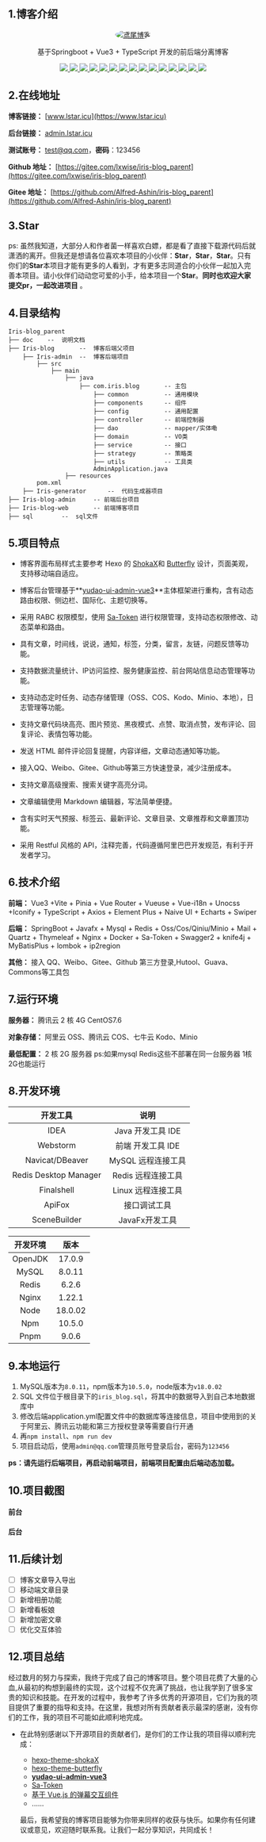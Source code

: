 ## 1.博客介绍

<p align="center">
  <a href="https://www.lstar.icu/">
    <img src="./doc/Iris_blog_300.png" alt="鸢尾博客" style="border-radius: 50%;">
  </a>
</p>

<p align="center">
   基于Springboot + Vue3 + TypeScript 开发的前后端分离博客
</p>

<p align="center">
   <a target="_blank" href="https://gitee.com/lxwise/iris-blog_parent">
      <img src="https://img.shields.io/hexpm/l/plug.svg"/>
      <img src="https://img.shields.io/badge/JDK-17-green"/>
      <img src="https://img.shields.io/badge/springboot-2.7-green"/>
      <img src="https://img.shields.io/badge/saToken-1.34-green"/>
      <img src="https://img.shields.io/badge/mysql-8.0-green"/>
      <img src="https://img.shields.io/badge/mybatis--plus-3.5-green"/>
      <img src="https://img.shields.io/badge/redis-6.x-green"/>
      <img src="https://img.shields.io/badge/vue-3.x-green"/>
      <img src="https://img.shields.io/badge/typescript-5.3-green"/>
      <img src="https://img.shields.io/badge/node-v18.20.2-blue"/>
      <img src="https://img.shields.io/badge/npm-10.5.0-blue"/>
      <img src="https://img.shields.io/badge/pnpm-9.0.6-blue"/>
       <img src="https://img.shields.io/badge/MdEditorV3-MD%E7%BC%96%E8%BE%91%E5%99%A8-green"/>
       <img src="https://img.shields.io/badge/naiveUi-2.38-green"/>
       <img src="https://img.shields.io/badge/danmaku-弹幕交互-green"/>
   </a>
</p>


## 2.在线地址

**博客链接：** [www.lstar.icu](https://www.lstar.icu)

**后台链接：** [admin.lstar.icu](https://admin.lstar.icu)

**测试账号：** test@qq.com，**密码**：123456

**Github 地址：** [https://gitee.com/lxwise/iris-blog_parent](https://gitee.com/lxwise/iris-blog_parent)

**Gitee 地址：** [https://github.com/Alfred-Ashin/iris-blog_parent](https://github.com/Alfred-Ashin/iris-blog_parent)

## 3.Star

ps: 虽然我知道，大部分人和作者菌一样喜欢白嫖，都是看了直接下载源代码后就潇洒的离开。但我还是想请各位喜欢本项目的小伙伴：**Star**，**Star**，**Star**。只有你们的**Star**本项目才能有更多的人看到，才有更多志同道合的小伙伴一起加入完善本项目。请小伙伴们动动您可爱的小手，给本项目一个**Star**。**同时也欢迎大家提交pr，一起改进项目** 。

## 4.目录结构

```
Iris-blog_parent
├── doc    --  说明文档
├── Iris-blog       --  博客后端父项目
	├── Iris-admin  --  博客后端项目
		├── src
			├── main
				├── java
					├── com.iris.blog  		-- 主包
						├── common			-- 通用模块
						├── components		-- 组件
						├── config			-- 通用配置
						├── controller		-- 前端控制器
						├── dao				-- mapper/实体嘞
						├── domain			-- VO类
						├── service			-- 接口
						├── strategy		-- 策略类
						├── utils			-- 工具类
						AdminApplication.java
				├── resources
		pom.xml
	├── Iris-generator		--  代码生成器项目
├── Iris-blog-admin		-- 前端后台项目        
├── Iris-blog-web       -- 前端博客项目
├── sql        --  sql文件
```

## 5.项目特点

- 博客界面布局样式主要参考 Hexo 的 [ShokaX](https://github.com/theme-shoka-x/hexo-theme-shokaX)和 [Butterfly](https://github.com/jerryc127/hexo-theme-butterfly) 设计，页面美观，支持移动端自适应。

- 博客后台管理基于**[yudao-ui-admin-vue3](https://gitee.com/yudaocode/yudao-ui-admin-vue3)**主体框架进行重构，含有动态路由权限、侧边栏、国际化、主题切换等。

- 采用 RABC 权限模型，使用 [Sa-Token](https://gitee.com/dromara/sa-token) 进行权限管理，支持动态权限修改、动态菜单和路由。

- 具有文章，时间线，说说，通知，标签，分类，留言，友链，问题反馈等功能。

- 支持数据流量统计、IP访问监控、服务健康监控、前台网站信息动态管理等功能。

- 支持动态定时任务、动态存储管理（OSS、COS、Kodo、Minio、本地），日志管理等功能。

- 支持文章代码块高亮、图片预览、黑夜模式、点赞、取消点赞，发布评论、回复评论、表情包等功能。

- 发送 HTML 邮件评论回复提醒，内容详细，文章动态通知等功能。

- 接入QQ、Weibo、Gitee、Github等第三方快速登录，减少注册成本。

- 支持文章高级搜索、搜索关键字高亮分词。

- 文章编辑使用 Markdown 编辑器，写法简单便捷。

- 含有实时天气预报、标签云、最新评论、文章目录、文章推荐和文章置顶功能。

- 采用 Restful 风格的 API，注释完善，代码遵循阿里巴巴开发规范，有利于开发者学习。

    

## 6.技术介绍

**前端：** Vue3  +Vite + Pinia + Vue Router + Vueuse + Vue-i18n + Unocss +Iconify  + TypeScript + Axios + Element Plus + Naive UI + Echarts + Swiper

**后端：** SpringBoot + Javafx + Mysql + Redis + Oss/Cos/Qiniu/Minio + Mail + Quartz + Thymeleaf + Nginx + Docker + Sa-Token + Swagger2 + knife4j + MyBatisPlus + lombok + ip2region

**其他：** 接入 QQ、Weibo、Gitee、Github 第三方登录,Hutool、Guava、Commons等工具包

## 7.运行环境

**服务器：** 腾讯云 2 核 4G CentOS7.6

**对象存储：** 阿里云 OSS、腾讯云 COS、七牛云 Kodo、Minio

**最低配置：** 2 核 2G 服务器 ps:如果mysql Redis这些不部署在同一台服务器 1核2G也能运行

## 8.开发环境

|       开发工具        |        说明        |
| :-------------------: | :----------------: |
|         IDEA          | Java 开发工具 IDE  |
|       Webstorm        | 前端 开发工具 IDE  |
|    Navicat/DBeaver    | MySQL 远程连接工具 |
| Redis Desktop Manager | Redis 远程连接工具 |
|      Finalshell       | Linux 远程连接工具 |
|        ApiFox         |    接口调试工具    |
|     SceneBuilder      |   JavaFx开发工具   |

| 开发环境 |  版本   |
| :------: | :-----: |
| OpenJDK  | 17.0.9  |
|  MySQL   | 8.0.11  |
|  Redis   |  6.2.6  |
|  Nginx   | 1.22.1  |
|   Node   | 18.0.02 |
|   Npm    | 10.5.0  |
|   Pnpm   |  9.0.6  |



## 9.本地运行

1. MySQL版本为`8.0.11`，npm版本为`10.5.0`，node版本为`v18.0.02`
2. SQL 文件位于根目录下的`iris_blog.sql`，将其中的数据导入到自己本地数据库中
3. 修改后端application.yml配置文件中的数据库等连接信息，项目中使用到的关于阿里云、腾讯云功能和第三方授权登录等需要自行开通
4. 再`npm install`、`npm run dev`
5. 项目启动后，使用`admin@qq.com`管理员账号登录后台，密码为`123456`

**ps：请先运行后端项目，再启动前端项目，前端项目配置由后端动态加载。**

## 10.项目截图

#### 前台

#### 后台

## 11.后续计划

- [ ] 博客文章导入导出
- [ ] 移动端文章目录
- [ ] 新增相册功能
- [ ] 新增看板娘
- [ ] 新增加密文章
- [ ] 优化交互体验

## 12.项目总结

经过数月的努力与探索，我终于完成了自己的博客项目。整个项目花费了大量的心血,从最初的构想到最终的实现，这个过程不仅充满了挑战，也让我学到了很多宝贵的知识和技能。在开发的过程中，我参考了许多优秀的开源项目，它们为我的项目提供了重要的指导和支持。在这里，我想对所有贡献者表示最深的感谢，没有你们的工作，我的项目不可能如此顺利地完成。

- 在此特别感谢以下开源项目的贡献者们，是你们的工作让我的项目得以顺利完成：

  - [hexo-theme-shokaX](https://github.com/theme-shoka-x/hexo-theme-shokaX) 
  -  [hexo-theme-butterfly](https://github.com/jerryc127/hexo-theme-butterfly)
  - **[yudao-ui-admin-vue3](https://gitee.com/yudaocode/yudao-ui-admin-vue3)**
  - [Sa-Token](https://gitee.com/dromara/sa-token) 
  - [基于 Vue.js 的弹幕交互组件](https://github.com/hellodigua/vue-danmaku) 
  - ......

  最后，我希望我的博客项目能够为你带来同样的收获与快乐。如果你有任何建议或意见，欢迎随时联系我。让我们一起分享知识，共同成长！